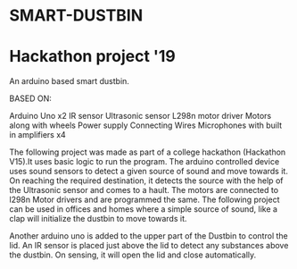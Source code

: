 # SMART-DUSTBIN
# Hackathon project '19

An arduino based smart dustbin.

BASED ON:

Arduino Uno x2
IR sensor
Ultrasonic sensor
L298n motor driver
Motors along with wheels
Power supply
Connecting Wires
Microphones with built in amplifiers x4


The following project was made as part of a college hackathon (Hackathon V15).It uses basic logic to run the program. The arduino controlled device uses sound sensors to detect a given source of sound and move towards it. On reaching the required destination, it detects the source with the help of the Ultrasonic sensor and comes to a hault.
The motors are connected to l298n Motor drivers and are programmed the same. 
The following project can be used in offices and homes where a simple source of sound, like a clap will initialize the dustbin to move towards it.

Another arduino uno is added to the upper part of the Dustbin to control the lid. An IR sensor is placed just above the lid to detect any substances above the dustbin. On sensing, it will open the lid and close automatically. 


